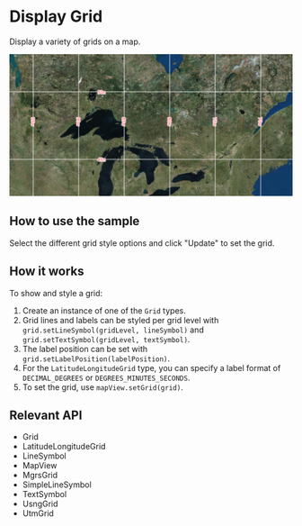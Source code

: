 # Display Grid

Display a variety of grids on a map.

<img src="DisplayGrid.png"/>

## How to use the sample

Select the different grid style options and click "Update" to set the grid.

## How it works

To show and style a grid:


  1. Create an instance of one of the `Grid` types.
  2. Grid lines and labels can be styled per grid level with `grid.setLineSymbol(gridLevel, lineSymbol)` 
  and `grid.setTextSymbol(gridLevel, textSymbol)`.
  3. The label position can be set with `grid.setLabelPosition(labelPosition)`.
  4. For the `LatitudeLongitudeGrid` type, you can specify a label format of `DECIMAL_DEGREES`
   or `DEGREES_MINUTES_SECONDS`.
   5. To set the grid, use `mapView.setGrid(grid)`.


## Relevant API


  * Grid
  * LatitudeLongitudeGrid
  * LineSymbol
  * MapView
  * MgrsGrid
  * SimpleLineSymbol
  * TextSymbol
  * UsngGrid
  * UtmGrid

